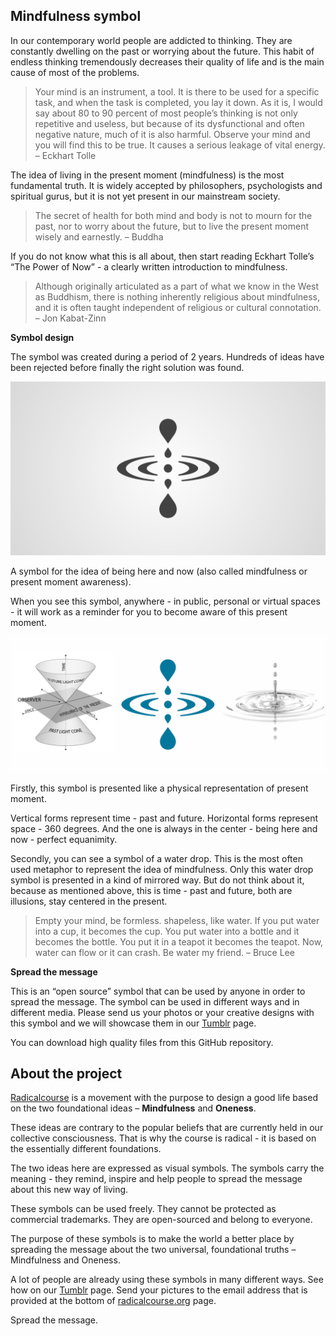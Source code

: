 ## Mindfulness symbol ##

In our contemporary world people are addicted to thinking. They are constantly dwelling on the past or worrying about the future. This habit of endless thinking tremendously decreases their quality of life and is the main cause of most of the problems.

> Your mind is an instrument, a tool. It is there to be used for a specific task, and when the task is completed, you lay it down. As it is, I would say about 80 to 90 percent of most people’s thinking is not only repetitive and useless, but because of its dysfunctional and often negative nature, much of it is also harmful. Observe your mind and you will find this to be true. It causes a serious leakage of vital energy. 
– Eckhart Tolle

The idea of living in the present moment (mindfulness) is the most fundamental truth. It is widely accepted by philosophers, psychologists and spiritual gurus, but it is not yet present in our mainstream society.

> The secret of health for both mind and body is not to mourn for the past, nor to worry about the future, but to live the present moment wisely and earnestly. 
– Buddha

If you do not know what this is all about, then start reading Eckhart Tolle’s “The Power of Now” - a clearly written introduction to mindfulness.

> Although originally articulated as a part of what we know in the West as Buddhism, there is nothing inherently religious about mindfulness, and it is often taught independent of religious or cultural connotation. 
– Jon Kabat-Zinn

**Symbol design**

The symbol was created during a period of 2 years. Hundreds of ideas have been rejected before finally the right solution was found.

![Mindfulness meditation, being here and now, consciousness symbol, reminder, tattoo](https://github.com/radicalcourse/mindfulness-symbol/blob/master/Mindfulness%20symbol/mindfulness-symbol-small.png?raw=true)

A symbol for the idea of being here and now (also called mindfulness or present moment awareness).

When you see this symbol, anywhere - in public, personal or virtual spaces - it will work as a reminder for you to become aware of this present moment.

![Living in the present moment awareness, zen, buddhist, equanimity symbol, reminder, tattoo. Scientific physical representation of a time. Water drop.](https://github.com/radicalcourse/mindfulness-symbol/blob/master/Mindfulness%20symbol/mindfulness-symbol-explanation.png?raw=true)

Firstly, this symbol is presented like a physical representation of present moment.

Vertical forms represent time - past and future. Horizontal forms represent space - 360 degrees. And the one is always in the center - being here and now - perfect equanimity.

Secondly, you can see a symbol of a water drop. This is the most often used metaphor to represent the idea of mindfulness. Only this water drop symbol is presented in a kind of mirrored way. But do not think about it, because as mentioned above, this is time - past and future, both are illusions, stay centered in the present.

> Empty your mind, be formless. shapeless, like water. If you put water into a cup, it becomes the cup. You put water into a bottle and it becomes the bottle. You put it in a teapot it becomes the teapot. Now, water can flow or it can crash. Be water my friend. 
– Bruce Lee

**Spread the message**

This is an “open source” symbol that can be used by anyone in order to spread the message. The symbol can be used in different ways and in different media. Please send us your photos or your creative designs with this symbol and we will showcase them in our [Tumblr](https://radicalcourse.tumblr.com/) page.

You can download high quality files from this GitHub repository.

## About the project ##

[Radicalcourse](https://radicalcourse.org) is a movement with the purpose to design a good life based on the two foundational ideas – **Mindfulness** and **Oneness**.

These ideas are contrary to the popular beliefs that are currently held in our collective consciousness. That is why the course is radical - it is based on the essentially different foundations.

The two ideas here are expressed as visual symbols. The symbols carry the meaning - they remind, inspire and help people to spread the message about this new way of living.

These symbols can be used freely. They cannot be protected as commercial trademarks. They are open-sourced and belong to everyone.

The purpose of these symbols is to make the world a better place by spreading the message about the two universal, foundational truths – Mindfulness and Oneness.

A lot of people are already using these symbols in many different ways. See how on our [Tumblr](https://radicalcourse.tumblr.com/) page. Send your pictures to the email address that is provided at the bottom of [radicalcourse.org](https://radicalcourse.org) page.

Spread the message.

